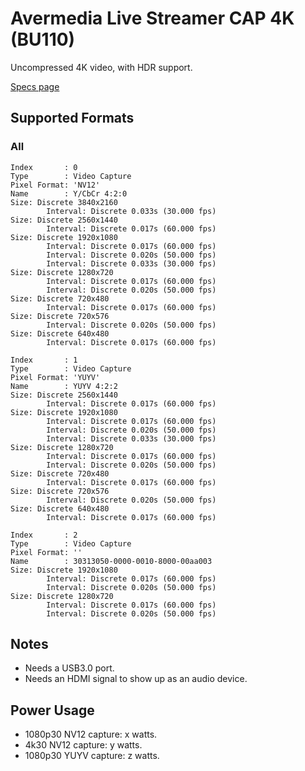 # Avermedia Live Streamer CAP 4K (BU110)

Uncompressed 4K video, with HDR support.

[Specs page](https://www.avermedia.com/us/product-detail/BU113)

## Supported Formats

### All

```
Index       : 0
Type        : Video Capture
Pixel Format: 'NV12'
Name        : Y/CbCr 4:2:0
Size: Discrete 3840x2160
        Interval: Discrete 0.033s (30.000 fps)
Size: Discrete 2560x1440
        Interval: Discrete 0.017s (60.000 fps)
Size: Discrete 1920x1080
        Interval: Discrete 0.017s (60.000 fps)
        Interval: Discrete 0.020s (50.000 fps)
        Interval: Discrete 0.033s (30.000 fps)
Size: Discrete 1280x720
        Interval: Discrete 0.017s (60.000 fps)
        Interval: Discrete 0.020s (50.000 fps)
Size: Discrete 720x480
        Interval: Discrete 0.017s (60.000 fps)
Size: Discrete 720x576
        Interval: Discrete 0.020s (50.000 fps)
Size: Discrete 640x480
        Interval: Discrete 0.017s (60.000 fps)

Index       : 1
Type        : Video Capture
Pixel Format: 'YUYV'
Name        : YUYV 4:2:2
Size: Discrete 2560x1440
        Interval: Discrete 0.017s (60.000 fps)
Size: Discrete 1920x1080
        Interval: Discrete 0.017s (60.000 fps)
        Interval: Discrete 0.020s (50.000 fps)
        Interval: Discrete 0.033s (30.000 fps)
Size: Discrete 1280x720
        Interval: Discrete 0.017s (60.000 fps)
        Interval: Discrete 0.020s (50.000 fps)
Size: Discrete 720x480
        Interval: Discrete 0.017s (60.000 fps)
Size: Discrete 720x576
        Interval: Discrete 0.020s (50.000 fps)
Size: Discrete 640x480
        Interval: Discrete 0.017s (60.000 fps)

Index       : 2
Type        : Video Capture
Pixel Format: ''
Name        : 30313050-0000-0010-8000-00aa003
Size: Discrete 1920x1080
        Interval: Discrete 0.017s (60.000 fps)
        Interval: Discrete 0.020s (50.000 fps)
Size: Discrete 1280x720
        Interval: Discrete 0.017s (60.000 fps)
        Interval: Discrete 0.020s (50.000 fps)
```

## Notes

- Needs a USB3.0 port.
- Needs an HDMI signal to show up as an audio device.

## Power Usage

- 1080p30 NV12 capture: x watts.
- 4k30 NV12 capture: y watts.
- 1080p30 YUYV capture: z watts.
